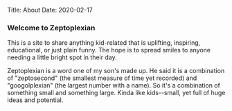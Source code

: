 Title: About
Date: 2020-02-17

### Welcome to Zeptoplexian

This is a site to share anything kid-related that is uplifting, inspiring, educational, or just plain funny. The hope is to spread smiles to anyone needing a little bright spot in their day.

Zeptoplexian is a word one of my son's made up. He said it is a combination of "zeptosecond" (the smallest measure of time yet recorded) and "googolplexian" (the largest number with a name). So it's a combination of something small and something large. Kinda like kids--small, yet full of huge ideas and potential.
